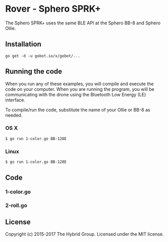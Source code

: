 # Rover - Sphero SPRK+

The Sphero SPRK+ uses the same BLE API at the Sphero BB-8 and Sphero Ollie.

## Installation

```
go get -d -u gobot.io/x/gobot/...
```

## Running the code
When you run any of these examples, you will compile and execute the code on your computer. When you are running the program, you will be communicating with the drone  using the Bluetooth Low Energy (LE) interface.

To compile/run the code, substitute the name of your Ollie or BB-8 as needed.

### OS X

```
$ go run 1-color.go BB-128E
```

### Linux

```
$ go run 1-color.go BB-128E
```

## Code

### 1-color.go

### 2-roll.go

## License

Copyright (c) 2015-2017 The Hybrid Group. Licensed under the MIT license.
